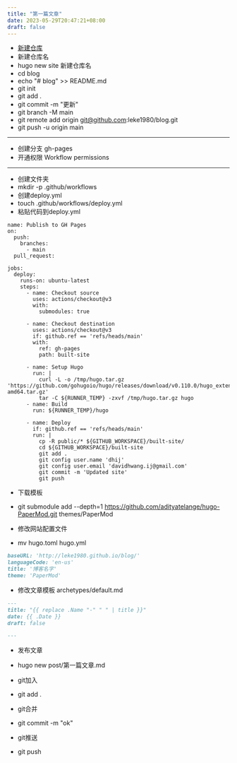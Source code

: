 ```yaml
---
title: "第一篇文章"
date: 2023-05-29T20:47:21+08:00
draft: false
---
```


- [新建仓库](https://github.com/new) 
- 新建仓库名
- hugo new site 新建仓库名
- cd blog
- echo "# blog" >> README.md
- git init
- git add .
- git commit -m "更新"
- git branch -M main
- git remote add origin git@github.com:leke1980/blog.git
- git push -u origin main

---
- 创建分支 gh-pages
- 开通权限 Workflow permissions

---
- 创建文件夹
- mkdir -p .github/workflows
- 创建deploy.yml
- touch .github/workflows/deploy.yml
- 粘贴代码到deploy.yml
```
name: Publish to GH Pages
on:
  push:
    branches:
      - main
  pull_request:

jobs:
  deploy:
    runs-on: ubuntu-latest
    steps:
      - name: Checkout source
        uses: actions/checkout@v3
        with:
          submodules: true

      - name: Checkout destination
        uses: actions/checkout@v3
        if: github.ref == 'refs/heads/main'
        with:
          ref: gh-pages
          path: built-site

      - name: Setup Hugo
        run: |
          curl -L -o /tmp/hugo.tar.gz 'https://github.com/gohugoio/hugo/releases/download/v0.110.0/hugo_extended_0.110.0_linux-amd64.tar.gz'
          tar -C ${RUNNER_TEMP} -zxvf /tmp/hugo.tar.gz hugo          
      - name: Build
        run: ${RUNNER_TEMP}/hugo

      - name: Deploy
        if: github.ref == 'refs/heads/main'
        run: |
          cp -R public/* ${GITHUB_WORKSPACE}/built-site/
          cd ${GITHUB_WORKSPACE}/built-site
          git add .
          git config user.name 'dhij'
          git config user.email 'davidhwang.ij@gmail.com'
          git commit -m 'Updated site'
          git push
```

- 下载模板
- git submodule add --depth=1 https://github.com/adityatelange/hugo-PaperMod.git themes/PaperMod

- 修改网站配置文件
- mv hugo.toml hugo.yml
```md
baseURL: 'http://leke1980.github.io/blog/'
languageCode: 'en-us'
title: '博客名字'
theme: 'PaperMod'
```
- 修改文章模板 archetypes/default.md
```md
---
title: "{{ replace .Name "-" " " | title }}"
date: {{ .Date }}
draft: false

---
```
- 发布文章
- hugo new post/第一篇文章.md

- git加入
- git add .
- git合并
- git commit -m "ok"
- git推送
- git push

